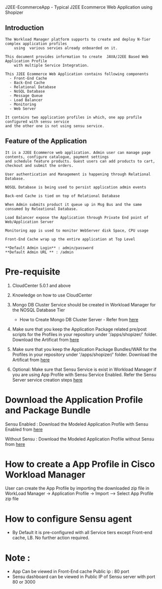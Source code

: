 J2EE-EcommerceApp - Typical J2EE Ecommerce Web Application using Shopizer

## Introduction

    The Workload Manager platform supports to create and deploy N-Tier complex application profiles
        using  various servies already onboarded on it.

    This document provides information to create  JAVA/J2EE Based Web Application Profile
        with multiple Service Integration.

    This J2EE Ecommerce Web Application contains following components
	  - Front-End Cache
	  - Back-End Cache
	  - Relational Database 
	  - NoSQL Database
	  - Message Queue
	  - Load Balancer
	  - Monitoring 
	  - Web Server
	  
	It contains two application profiles in which, one app profile configured with sensu service
	and the other one is not using sensu service.

## Feature of the Application

    It is a J2EE Ecommerce web application. Admin user can manage page contents, configure catalogue, payment settings
	and schedule feature products. Guest users can add products to cart, checkout and submit the orders.
	
	User authentication and Management is happening through Relational Database.
	
	NOSQL Database is being used to persist application admin events 
	
	Back-end Cache is tied on top of Relational Database 
	
	When Admin submits product it queue up in Msg Bus and the same consumed by Releational Database.
	
    Load Balancer expose the Application through Private End point of Web/Application Server
	
	Monitoring app is used to monitor WebServer disk Space, CPU usage
	
	Front-End Cache wrap up the entire application at Top Level
 
    **Default Admin Login** : admin/password
	**Default Admin URL ** : /admin
	
# Pre-requisite

   1. CloudCenter 5.0.1 and above
   
   2. Knowledge on how to use CloudCenter
   
   3. Mongo DB Cluster Service should be created in Workload Manager for the NOSQL Database Tier 
      - How to Create Mongo DB Cluster Server - Refer from [here](https://github.com/datacenter/cloudcentersuite/tree/master/Content/NoSQL%20Databases/MongoDB%20Cluster)

   4. Make sure that you keep the  Application Package related pre/post scripts for the Profiles in your repository under '<repoistory>/apps/shopizer/' folder. Download the Artificat from [here](https://github.com/datacenter/cloudcentersuite/tree/master/Content/AppProfiles/J2EE-EcommerceApp/artifacts/shopizer.zip) 
   
   5. Make sure that you keep the  Application Package Bundles/WAR for the Profiles in your repository under '<repoistory>/apps/shopizer/' folder.
      Download the Artificat from [here](http://13.233.183.37/apps/shopizer/complexapp.war) 
   
   6. Optional: Make sure that Sensu Service is exist in Workload Manager if you are using App Profile with Sensu Service Enabled.  Refer the Sensu Server service creation steps [here](https://github.com/datacenter/cloudcentersuite/tree/master/Content/Monitoring/Sensu) 
   


# Download the Application Profile and Package Bundle

   Sensu Enabled :
      Download the Modeled Application Profile with Sensu Enabled from [here](https://github.com/datacenter/cloudcentersuite/tree/master/Content/AppProfiles/J2EE-EcommerceApp/j2ee-ecommerce_app_with_sensu.zip)

   Without Sensu :
      Download the Modeled Application Profile without Sensu from [here](https://github.com/datacenter/cloudcentersuite/tree/master/Content/AppProfiles/J2EE-EcommerceApp/j2ee-ecommerce_app_without_sensu.zip)

# How to create a App Profile in Cisco Workload Manager
   User can create the App Profile by importing the downloaded zip file in
   WorkLoad Manager -> Application Profile -> Import --> Select  App Profile zip file

# How to configure Sensu agent
   - By Default it is pre-configured with all Service tiers except Front-end cache, LB. No further action required.
# Note :
  - App Can be viewed in Front-End cache Public ip : 80 port 
  - Sensu dashboard can be viewed in Public IP of Sensu server with port 80 or 3000
